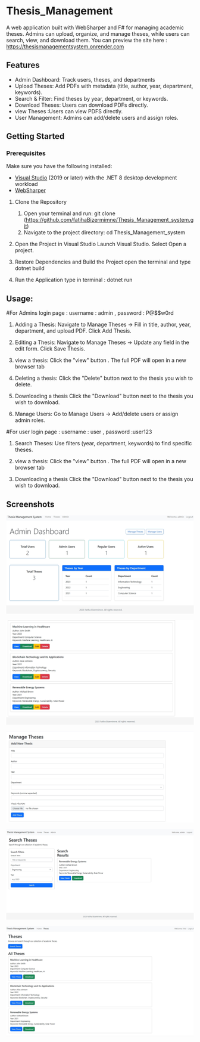 # Thesis_Management

A web application built with WebSharper and F# for managing academic theses. Admins can upload, organize, and manage theses, while users can search, view, and download them.
You can preview the site here : https://thesismanagementsystem.onrender.com


## Features

- Admin Dashboard: Track users, theses, and departments
- Upload Theses: Add PDFs with metadata (title, author, year, department, keywords).
- Search & Filter: Find theses by year, department, or keywords.
- Download Theses: Users can download PDFs directly.
- view Theses :Users can view PDFS directly.
- User Management: Admins can add/delete users and assign roles.

## Getting Started

### Prerequisites
Make sure you have the following installed:

- [Visual Studio](https://visualstudio.microsoft.com/) (2019 or later) with the .NET 8 desktop development workload
- [WebSharper](https://websharper.com/downloads)

1. Clone the Repository
   1. Open your terminal and run:
      git clone (https://github.com/fatihaBizermimne/Thesis_Management_system.git)
   2. Navigate to the project directory:
      cd Thesis_Management_system
    
2. Open the Project in Visual Studio
    Launch Visual Studio.
    Select Open a project. 

3. Restore Dependencies and Build the Project
    open the terminal and type dotnet build 
   
4. Run the Application
    type in terminal : dotnet run

  
## Usage:

#For Admins
login page : username : admin , password : P@$$w0rd
1.  Adding a Thesis:
    Navigate to Manage Theses → Fill in title, author, year, department, and upload PDF.
    Click Add Thesis.
   
2.  Editing a Thesis:
     Navigate to Manage Theses → Update any field in the edit form.
     Click Save Thesis.
    
4.  view a thesis:
    Click the "view" button .
    The full PDF will open in a new browser tab 
    
5.  Deleting a thesis:
    Click the "Delete" button next to the thesis you wish to delete.

6.  Downloading a thesis
    Click the "Download" button next to the thesis you wish to download.
    
8.  Manage Users:
  Go to Manage Users → Add/delete users or assign admin roles.

#For user
login page : username : user  , password :user123 

1. Search Theses:
   Use filters (year, department, keywords) to find specific theses.
   
3.  view a thesis:
    Click the "view" button .
    The full PDF will open in a new browser tab
    
5. Downloading a thesis
    Click the "Download" button next to the thesis you wish to download.
   

    

## Screenshots


![Dashboard](https://raw.githubusercontent.com/fatihaBizermimne/Thesis_Management_system/main/Screenshot_16-5-2025_153042_thesismanagementsystem.onrender.com.jpeg)


![Thesis List](https://raw.githubusercontent.com/fatihaBizermimne/Thesis_Management_system/main/Screenshot_16-5-2025_153135_thesismanagementsystem.onrender.com.jpeg)


![PDF Viewer](https://raw.githubusercontent.com/fatihaBizermimne/Thesis_Management_system/main/Screenshot_16-5-2025_153213_thesismanagementsystem.onrender.com.jpeg)


![User Admin](https://raw.githubusercontent.com/fatihaBizermimne/Thesis_Management_system/main/Screenshot_16-5-2025_15335_thesismanagementsystem.onrender.com.jpeg)


![Mobile View](https://raw.githubusercontent.com/fatihaBizermimne/Thesis_Management_system/main/Screenshot_16-5-2025_153427_thesismanagementsystem.onrender.com.jpeg)
 
